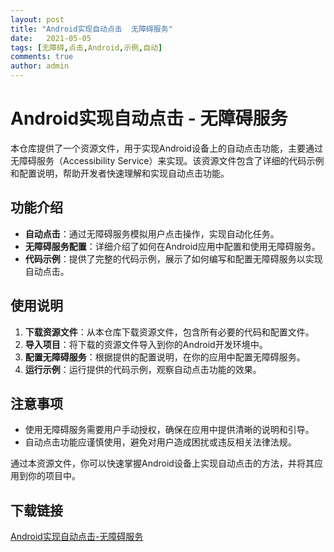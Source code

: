 ```yaml
---
layout: post
title: "Android实现自动点击  无障碍服务"
date:   2021-05-05
tags: [无障碍,点击,Android,示例,自动]
comments: true
author: admin
---
```

# Android实现自动点击 - 无障碍服务

本仓库提供了一个资源文件，用于实现Android设备上的自动点击功能，主要通过无障碍服务（Accessibility Service）来实现。该资源文件包含了详细的代码示例和配置说明，帮助开发者快速理解和实现自动点击功能。

## 功能介绍

- **自动点击**：通过无障碍服务模拟用户点击操作，实现自动化任务。
- **无障碍服务配置**：详细介绍了如何在Android应用中配置和使用无障碍服务。
- **代码示例**：提供了完整的代码示例，展示了如何编写和配置无障碍服务以实现自动点击。

## 使用说明

1. **下载资源文件**：从本仓库下载资源文件，包含所有必要的代码和配置文件。
2. **导入项目**：将下载的资源文件导入到你的Android开发环境中。
3. **配置无障碍服务**：根据提供的配置说明，在你的应用中配置无障碍服务。
4. **运行示例**：运行提供的代码示例，观察自动点击功能的效果。

## 注意事项

- 使用无障碍服务需要用户手动授权，确保在应用中提供清晰的说明和引导。
- 自动点击功能应谨慎使用，避免对用户造成困扰或违反相关法律法规。

通过本资源文件，你可以快速掌握Android设备上实现自动点击的方法，并将其应用到你的项目中。

## 下载链接

[Android实现自动点击-无障碍服务](https://pan.quark.cn/s/8a438f48ae7e)